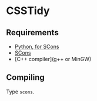 # CSSTidy

## Requirements

   * [Python, for SCons](http://www.python.org/)
   * [SCons](http://www.scons.org/)
   * [C++ compiler](g++ or MinGW)

## Compiling

Type `scons`.

